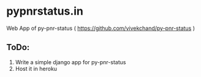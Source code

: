 pypnrstatus.in
==============

Web App of py-pnr-status ( https://github.com/vivekchand/py-pnr-status )

ToDo:
-----
1. Write a simple django app for py-pnr-status
2. Host it in heroku
